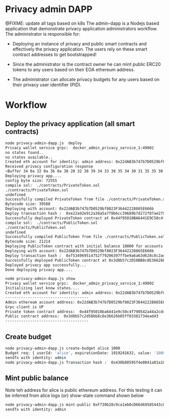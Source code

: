 # Privacy admin DAPP 
@FIXME: update all tags based on k8s
The admin-dapp is a Nodejs based application that demonstrate privacy application administrators workflow.
The administrator is responsible for:

- Deploying an instance of privacy and public smart contracts and effectively the privacy application. The users rely on these smart contract addresses to get bootstrapped! 

- Since the administrator is the contract owner he can mint public ERC20 tokens to any users based on their EOA ethereum address.

- The administrator can allocate privacy budgets for any users based on their privacy user identifier (PID). 

# Workflow
## Deploy the privacy application (all smart contracts)
```sh
node privacy-admin-dapp.js  deploy
Privacy wallet service grpc:  docker_admin_privacy_service_1:49002
no states found..
no states available..
Created eth account for identity: admin address: 0x22dAB3b747b7D0529bf8023F36442228865E666b
Received privacy configuration response
<Buffer 34 0a 32 0a 36 0a 30 20 32 38 39 34 33 38 35 34 30 31 35 35 30 39 39 36 37 36 30 34 34 37 30 39 31 35 39 39 33 36 30 32 35 31 37 36 31 33 38 33 39 33 ... 72505 more bytes>
Deploying privacy app....
config byte size: 72555
compile sol:  ./contracts/PrivateToken.sol
./contracts/PrivateToken.sol
undefined
Successfully compiled PrivateToken from file ./contracts/PrivateToken.sol
Bytecode size: 39588
Deploying with account: 0x22dAB3b747b7D0529bf8023F36442228865E666b
Deploy transaction hash :  0xe22a92e912a38a5a7f8b6cc39689b7d272f07ae279e2243474500a8a49742b54
Successfully deployed PrivateToken contract at 0x44f95010BA6441E9C50c4f790542A44A2CDC1281
compile sol:  ./contracts/PublicToken.sol
./contracts/PublicToken.sol
undefined
Successfully compiled PublicToken from file ./contracts/PublicToken.sol
Bytecode size: 21214
Deploying PublicToken contract with initial balance 10000 for accounts []
Deploying with account: 0x22dAB3b747b7D0529bf8023F36442228865E666b
Deploy transaction hash :  0xf534969514752f79206397ffbe9a6a63d628c8c2ad7291058dda9545665afb23
Successfully deployed PublicToken contract at 0x3d8b57c2D58BB8c8E36626B05fF03381734EAD43
Deployed privacy app successfully...
Done deploying privacy app....

node privacy-admin-dapp.js show
Privacy wallet service grpc:  docker_admin_privacy_service_1:49002
Initializing last know states....
Created eth account for identity: admin address: 0x22dAB3b747b7D0529bf8023F36442228865E666b
-------------------------------------
Admin ethereum account address: 0x22dAB3b747b7D0529bf8023F36442228865E666b
Grpc client is UP
Private token contract address:  0x44f95010ba6441e9c50c4f790542a44a2cdc1281
Public contract address:  0x3d8b57c2d58bb8c8e36626b05ff03381734ead43
-------------------------------------
```

## Create budget
```sh
node privacy-admin-dapp.js create-budget alice 1000
Budget req: { userId: 'alice', expirationDate: 1919241632, value: '1000' }
sendTx with identity: admin
node privacy-admin-dapp.js Transaction hash :  0x430b88595f4e0841a81a1836512366c9bf065edfba19673a70fb8f79ed7cfdcc
```

## Mint public balance
Note teh address for alice is public ethereum address. For this testing it can be inferred from alice logs (or) show-state command shown below
```sh
node privacy-admin-dapp.js mint-public 0xF739b28c9ca1eb0cD66d69585443c8FB02b50372 99000
sendTx with identity: admin
```